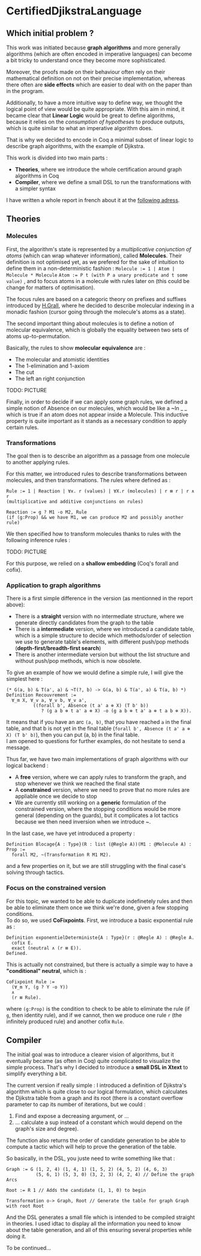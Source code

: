 # CertifiedDjikstraLanguage

## Which initial problem ?

This work was initiated because **graph algorithms** and more generally algorithms (which are often 
encoded in imperative languages) can become a bit tricky to understand once they become more sophisticated.

Moreover, the proofs made on their behaviour often rely on their mathematical definition on not on their precise
implementation, whereas there often are **side effects** which are easier to deal with on the paper than in the program.

Additionally, to have a more intuitive way to define way, we thought the logical point of view would be quite
appropriate. With this aim in mind, it became clear that **Linear Logic** would be great to define algorithms,
because it relies on the *consumption of hypotheses* to produce outputs, which is quite similar to what an
imperative algorithm does.

That is why we decided to encode in Coq a minimal subset of linear logic to describe graph algorithms, with
the example of Djikstra.

This work is divided into two main parts :
  * **Theories**, where we introduce the whole certification around graph algorithms in Coq
  * **Compiler**, where we define a small DSL to run the transformations with a simpler syntax

I have written a whole report in french about it at the [following adress](https://drive.google.com/file/d/1M0zz_e-NL7pd5JiK6T-ITOtcgp3rFt5z/view?usp=sharing).

## Theories

### Molecules

First, the algorithm's state is represented by a *multiplicative conjunction of atoms* (which can wrap whatever
information), called **Molecules**. Their definition is not optimised yet, as we prefered for the sake of
intuition to define them in a non-deterministic fashion :
```Molecule := 1 | Atom | Molecule * Molecule```
```Atom := P t (with P a unary predicate and t some value)```
, and to focus atoms in a molecule with rules later on (this could be change for matters of optimisation).

The focus rules are based on a categoric theory on prefixes and suffixes introduced by [H.Grall](https://github.com/hgrall), where he decided to describe molecular indexing in a monadic fashion (cursor going through the molecule's atoms as a state).

The second important thing about molecules is to define a notion of molecular equivalence, which is globally
the equality between two sets of atoms up-to-permutation.

Basically, the rules to show **molecular equivalence** are :
  * The molecular and atomistic identities
  * The 1-elimination and 1-axiom
  * The cut
  * The left an right conjunction

TODO: PICTURE

Finally, in order to decide if we can apply some graph rules, we defined a simple notion of Absence on our molecules,
which would be like a ~In _ _ which is true if an atom does not appear inside a Molecule. This inductive property is
quite important as it stands as a necessary condition to apply certain rules.

### Transformations

The goal then is to describe an algorithm as a passage from one molecule to another applying rules.

For this matter, we introduced rules to describe transformations between molecules, and then transformations.
The rules where defined as :
```
Rule := 1 | Reaction | ∀x. r (values) | ∀X.r (molecules) | r ⊠ r | r ∧ r 
(multiplicative and additive conjunctions on rules)
```
```
Reaction := g ? M1 -o M2, Rule 
(if (g:Prop) && we have M1, we can produce M2 and possibly another rule)
```

We then specified how to transform molecules thanks to rules with the following inference rules :

TODO: PICTURE

For this purpose, we relied on a **shallow embedding** (Coq's forall and cofix).

### Application to graph algorithms

There is a first simple difference in the version (as mentionned in the report above):
  * There is a **straight** version with no intermediate structure, where we generate directly candidates from the graph to the table
  * There is a **intermediate** version, where we introduced a candidate table, which is a simple structure to decide which methods/order of selection we use to generate table's elements, with different push/pop methods (**depth-first/breadth-first search**)
  * There is another intermediate version but without the list structure and without push/pop methods, which is now obsolete.

To give an example of how we would define a simple rule, I will give the simplest here :
```Coq
(* G(a, b) & T(a', a) & ¬T(?, b) -> G(a, b) & T(a', a) & T(a, b) *)
Definition Recouvrement :=
  ∀_m X, ∀_v a, ∀_v b, ∀_v a',
          ((forall b', Absence (t a' a ⊗ X) (T b' b))
             ? (g a b ⊗ t a' a ⊗ X) -o (g a b ⊗ t a' a ⊗ t a b ⊗ X)).
```
It means that if you have an arc ```(a, b)```, that you have reached ```a``` in the final table, and that b is not yet in
the final table (```forall b', Absence (t a' a ⊗ X) (T b' b)```), then you can put (a, b) in the final table.  
I am opened to questions for further examples, do not hesitate to send a message.

Thus far, we have two main implementations of graph algorithms with our logical backend :
  * A **free** version, where we can apply rules to transform the graph, and stop whenever we think we reached the final state
  * A **constrained** version, where we need to prove that no more rules are appliable once we decide to stop
  * We are currently still working on a **generic** formulation of the constrained version, where the stopping conditions would be more general (depending on the guards), but it complicates a lot tactics because we then need inversion when we introduce ~.

In the last case, we have yet introduced a property :
```Coq
Definition Blocage{A : Type}(R : list (@Regle A))(M1 : @Molecule A) : Prop :=
  forall M2, ~(Transformation R M1 M2).
```
and a few properties on it, but we are still struggling with the final case's solving through tactics.

### Focus on the constrained version

For this topic, we wanted to be able to duplicate indefinetely rules and then be able to eliminate them once we think we're done, given a few stopping conditions.  
To do so, we used **CoFixpoints**. First, we introduce a basic exponential rule as :
```Coq
Definition exponentielDeterministe{A : Type}(r : @Regle A) : @Regle A.
  cofix E.
  exact (neutral ∧ (r ⊠ E)).
Defined.
```
This is actually not constrained, but there is actually a simple way to have a **"conditional" neutral**, which is :
```Coq
CoFixpoint Rule :=
  (∀_m Y, (g ? Y -o Y))
  ∧
  (r ⊠ Rule).
```
where ```(g:Prop)``` is the condition to check to be able to eliminate the rule (if ```g```, then identity rule), and if we cannot, then we produce one rule ```r``` (the infinitely produced rule) and another cofix ```Rule```.

## Compiler

The initial goal was to introduce a clearer vision of algorithms, but it eventually became (as often in Coq) quite complicated to visualize the simple process. That's why I decided to introduce a **small DSL in Xtext** to simplify everything a bit.  

The current version if really simple : I introduced a definition of Djikstra's algorithm which is quite close to our logical formulation, which calculates the Djikstra table from a graph and its root (there is a constant overflow parameter to cap its number of iterations, but we could :
  1. Find and expose a decreasing argument, or ...
  2. ... calculate a sup instead of a constant which would depend on the graph's size and degree).  

The function also returns the order of candidate generation to be able to compute a tactic which will help to prove the generation of the table.

So basically, in the DSL, you juste need to write something like that :
```Xtext
Graph := G (1, 2, 4) (1, 4, 1) (1, 5, 2) (4, 5, 2) (4, 6, 3) 
		   (5, 6, 1) (5, 3, 0) (3, 2, 3) (4, 2, 4) // Define the graph Arcs

Root := R 1 // Adds the candidate (1, 1, 0) to begin

Transformation o-> Graph, Root // Generate the table for graph Graph with root Root
```

And the DSL generates a small file which is intended to be compiled straight in theories. I used idtac to display all the information you need to know about the table generation, and all of this ensuring several properties while doing it.

To be continued...
